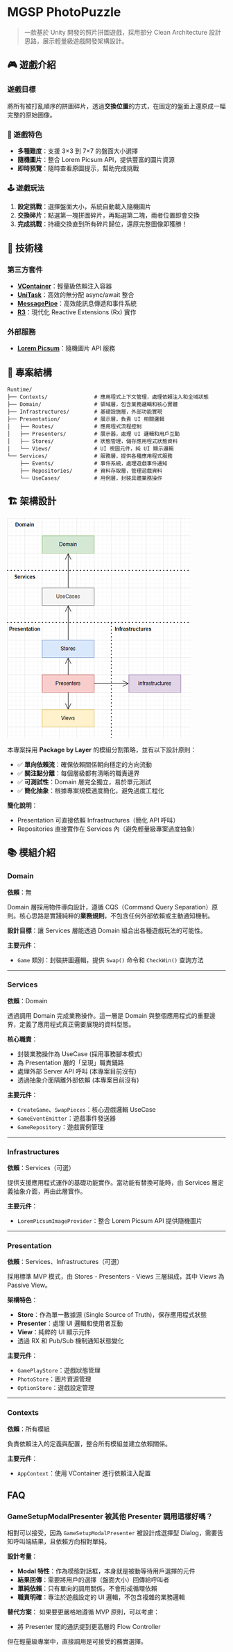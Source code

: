 # MGSP PhotoPuzzle

> 一款基於 Unity 開發的照片拼圖遊戲，採用部分 Clean Architecture 設計思路，展示輕量級遊戲開發架構設計。

## 🎮 遊戲介紹

### 遊戲目標

將所有被打亂順序的拼圖碎片，透過**交換位置**的方式，在固定的盤面上還原成一幅完整的原始圖像。

### 🎯 遊戲特色

- **多種難度**：支援 3×3 到 7×7 的盤面大小選擇
- **隨機圖片**：整合 Lorem Picsum API，提供豐富的圖片資源
- **即時預覽**：隨時查看原圖提示，幫助完成挑戰

### 🕹️ 遊戲玩法

1. **設定挑戰**：選擇盤面大小，系統自動載入隨機圖片
2. **交換碎片**：點選第一塊拼圖碎片，再點選第二塊，兩者位置即會交換
3. **完成挑戰**：持續交換直到所有碎片歸位，還原完整圖像即獲勝！

## 🔧 技術棧

### 第三方套件
- **[VContainer](https://vcontainer.hadashikick.jp/)**：輕量級依賴注入容器
- **[UniTask](https://github.com/Cysharp/UniTask)**：高效的無分配 async/await 整合
- **[MessagePipe](https://github.com/Cysharp/MessagePipe)**：高效能訊息傳遞和事件系統
- **[R3](https://github.com/Cysharp/R3)**：現代化 Reactive Extensions (Rx) 實作

### 外部服務
- **[Lorem Picsum](https://picsum.photos/)**：隨機圖片 API 服務

## 📂 專案結構
```
Runtime/                           
├── Contexts/               # 應用程式上下文管理，處理依賴注入和全域狀態
├── Domain/                 # 領域層，包含業務邏輯和核心實體
├── Infrastructures/        # 基礎設施層，外部功能實現
├── Presentation/           # 展示層，負責 UI 相關邏輯
│   ├── Routes/             # 應用程式流程控制
│   ├── Presenters/         # 展示器，處理 UI 邏輯和用戶互動
│   ├── Stores/             # 狀態管理，儲存應用程式狀態資料
│   └── Views/              # UI 視圖元件，純 UI 顯示邏輯
└── Services/               # 服務層，提供各種應用程式服務
    ├── Events/             # 事件系統，處理遊戲事件通知
    ├── Repositories/       # 資料存取層，管理遊戲資料
    └── UseCases/           # 用例層，封裝具體業務操作
```


## 🏗️ 架構設計

![architecture](./Docs/Images/architecture.png)

本專案採用 **Package by Layer** 的模組分割策略，並有以下設計原則：

- ✅ **單向依賴流**：確保依賴關係朝向穩定的方向流動
- ✅ **關注點分離**：每個層級都有清晰的職責邊界
- ✅ **可測試性**：Domain 層完全獨立，易於單元測試
- ✅ **簡化抽象**：根據專案規模適度簡化，避免過度工程化

**簡化說明**：
- Presentation 可直接依賴 Infrastructures（簡化 API 呼叫）
- Repositories 直接實作在 Services 內（避免輕量級專案過度抽象）

## 📚 模組介紹

### Domain
**依賴**：無

Domain 層採用物件導向設計，遵循 CQS（Command Query Separation）原則。核心思路是實踐純粹的**業務規則**，不包含任何外部依賴或主動通知機制。

**設計目標**：讓 Services 層能透過 Domain 組合出各種遊戲玩法的可能性。

**主要元件**：
- `Game` 類別：封裝拼圖邏輯，提供 `Swap()` 命令和 `CheckWin()` 查詢方法

---

### Services
**依賴**：Domain

透過調用 Domain 完成業務操作。這一層是 Domain 與整個應用程式的重要邊界，定義了應用程式真正需要展現的資料型態。

**核心職責**：
- 封裝業務操作為 UseCase (採用事務腳本模式)
- 為 Presentation 層的「呈現」職責鋪路
- 處理外部 Server API 呼叫 (本專案目前沒有)
- 透過抽象介面隔離外部依賴 (本專案目前沒有)

**主要元件**：
- `CreateGame`、`SwapPieces`：核心遊戲邏輯 UseCase
- `GameEventEmitter`：遊戲事件發送器
- `GameRepository`：遊戲實例管理

---

### Infrastructures
**依賴**：Services（可選）

提供支援應用程式運作的基礎功能實作。當功能有替換可能時，由 Services 層定義抽象介面，再由此層實作。

**主要元件**：
- `LoremPicsumImageProvider`：整合 Lorem Picsum API 提供隨機圖片

---

### Presentation
**依賴**：Services、Infrastructures（可選）

採用標準 MVP 模式，由 Stores - Presenters - Views 三層組成，其中 Views 為 Passive View。

**架構特色**：
- **Store**：作為單一數據源 (Single Source of Truth)，保存應用程式狀態
- **Presenter**：處理 UI 邏輯和使用者互動
- **View**：純粹的 UI 顯示元件
- 透過 RX 和 Pub/Sub 機制通知狀態變化

**主要元件**：
- `GamePlayStore`：遊戲狀態管理
- `PhotoStore`：圖片資源管理
- `OptionStore`：遊戲設定管理

---

### Contexts
**依賴**：所有模組

負責依賴注入的定義與配置，整合所有模組並建立依賴關係。

**主要元件**：
- `AppContext`：使用 VContainer 進行依賴注入配置

## FAQ

### GameSetupModalPresenter 被其他 Presenter 調用這樣好嗎？

相對可以接受，因為 `GameSetupModalPresenter` 被設計成選擇型 Dialog，需要告知呼叫端結果，且依賴方向相對單純。

**設計考量**：
- **Modal 特性**：作為模態對話框，本身就是被動等待用戶選擇的元件
- **結果回傳**：需要將用戶的選擇（盤面大小）回傳給呼叫者
- **單純依賴**：只有單向的調用關係，不會形成循環依賴
- **職責明確**：專注於遊戲設定的 UI 邏輯，不包含複雜的業務邏輯

**替代方案**：
如果要更嚴格地遵循 MVP 原則，可以考慮：
- 將 Presenter 間的通訊提到更高層的 Flow Controller

但在輕量級專案中，直接調用是可接受的務實選擇。